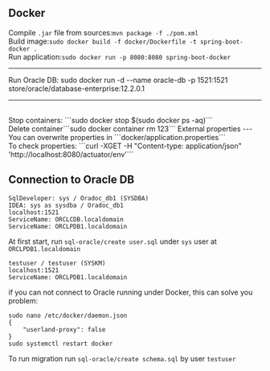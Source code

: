 Docker
---
Compile ```.jar``` file from sources:```mvn package -f ./pom.xml```
<br>Build image:```sudo docker build -f docker/Dockerfile -t spring-boot-docker .```
<br>Run application:```sudo docker run -p 8080:8080 spring-boot-docker```
<hr/>
Run Oracle DB: 
sudo docker run -d --name oracle-db -p 1521:1521 store/oracle/database-enterprise:12.2.0.1
<hr/>
<br>Stop containers: ```sudo docker stop $(sudo docker ps -aq)```
<br>Delete container```sudo docker container rm 123```
External properties
---
You can overwrite properties in ```docker/application.properties```
<br>To check properties:
```curl -XGET -H "Content-type: application/json" 'http://localhost:8080/actuator/env'```

Connection to Oracle DB
---
```
SqlDeveloper: sys / Oradoc_db1 (SYSDBA)
IDEA: sys as sysdba / Oradoc_db1 
localhost:1521
ServiceName: ORCLCDB.localdomain
ServiceName: ORCLPDB1.localdomain
```
At first start, run ```sql-oracle/create user.sql``` under ```sys``` user at ```ORCLPDB1.localdomain```
```
testuser / testuser (SYSKM)
localhost:1521
ServiceName: ORCLPDB1.localdomain
```
if you can not connect to Oracle running under Docker, this can solve you problem:
```
sudo nano /etc/docker/daemon.json 
{
    "userland-proxy": false
}
sudo systemctl restart docker
```
To run migration run ```sql-oracle/create schema.sql``` by user ```testuser``` 

